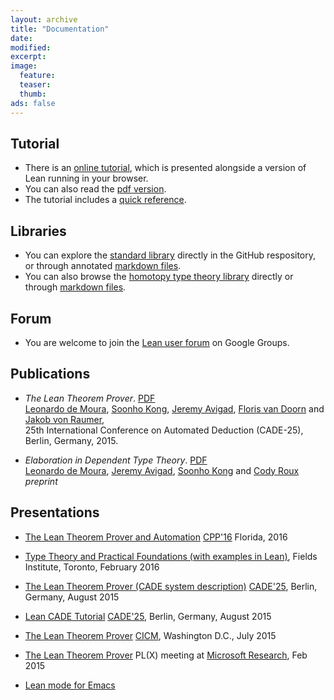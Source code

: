 ```yaml
---
layout: archive
title: "Documentation"
date:
modified:
excerpt:
image:
  feature:
  teaser:
  thumb:
ads: false
---
```


## Tutorial

 - There is an [online tutorial][tutorial-html], which is presented
   alongside a version of Lean running in your browser.
 - You can also read the [pdf version][tutorial-pdf].
 - The tutorial includes a [quick reference][quickref].

[tutorial-html]: ../tutorial/index.html
[tutorial-pdf]: ../tutorial/tutorial.pdf
[quickref]: ../tutorial/quickref.pdf

## Libraries

- You can explore the [standard library][standard] directly in the
  GitHub respository, or through annotated [markdown
  files][standardmd].
- You can also browse the [homotopy type theory library][hott]
  directly or through [markdown files][hottmd].

[standard]: https://github.com/leanprover/lean/tree/master/library
[standardmd]: https://github.com/leanprover/lean/blob/master/library/library.md
[hott]: https://github.com/leanprover/lean/tree/master/hott
[hottmd]: https://github.com/leanprover/lean/blob/master/hott/hott.md

## Forum

- You are welcome to join the [Lean user forum][leanuser] on Google Groups.

[leanuser]: https://groups.google.com/forum/#!forum/lean-user

## Publications

- *The Lean Theorem Prover*. [PDF](/files/system.pdf)<br />
  [Leonardo de Moura][leo], [Soonho Kong][soonho], [Jeremy Avigad][jeremy], [Floris van Doorn][floris] and [Jakob von Raumer][jakob],<br />25th International Conference on Automated Deduction (CADE-25), Berlin, Germany, 2015.

- *Elaboration in Dependent Type Theory*. [PDF][constr] <br />
  [Leonardo de Moura][leo], [Jeremy Avigad][jeremy], [Soonho Kong][soonho] and [Cody Roux][cody]<br />
  *preprint*

[leo]: http://research.microsoft.com/en-us/um/people/leonardo
[soonho]: http://www.cs.cmu.edu/~soonhok
[jeremy]: http://www.andrew.cmu.edu/user/avigad
[floris]: http://www.contrib.andrew.cmu.edu/~fpv
[jakob]: http://von-raumer.de/
[cody]: http://www.andrew.cmu.edu/user/croux
[constr]: http://arxiv.org/abs/1505.04324

## Presentations
 - [The Lean Theorem Prover and Automation](http://leanprover.github.io/presentations/20160119_CPP) [CPP'16](https://people.csail.mit.edu/adamc/cpp16/index.html) Florida, 2016

- [Type Theory and Practical Foundations (with examples in Lean)](http://www.andrew.cmu.edu/user/avigad/Talks/fields_type_theory.pdf), Fields Institute, Toronto, February 2016

- [The Lean Theorem Prover (CADE system description)](http://leanprover.github.io/presentations/20150807_CADE) [CADE'25](http://conference.mi.fu-berlin.de/cade-25/home), Berlin, Germany, August 2015

- [Lean CADE Tutorial](http://leanprover.github.io/presentations/20150803_CADE) [CADE'25](http://conference.mi.fu-berlin.de/cade-25/home), Berlin, Germany, August 2015

- [The Lean Theorem Prover](http://leanprover.github.io/presentations/20150717_CICM) [CICM](http://cicm-conference.org/2015/cicm.php), Washington D.C., July 2015

 - [The Lean Theorem Prover](http://leanprover.github.io/presentations/20150218_MSR) PL(X) meeting at <a href="http://research.microsoft.com/en-us/groups/rise/">Microsoft Research</a>, Feb 2015

 - [Lean mode for Emacs](http://leanprover.github.io/presentations/20150123_lean-mode/lean-mode.pdf)
